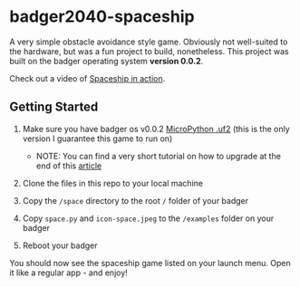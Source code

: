 # badger2040-spaceship

A very simple obstacle avoidance style game. Obviously not well-suited to the hardware, but was a fun project to build, nonetheless. This project was built on the badger operating system **version 0.0.2**.

Check out a video of [Spaceship in action](https://youtu.be/qSq-_URYxpU).


## Getting Started

1. Make sure you have badger os v0.0.2 [MicroPython .uf2](https://github.com/pimoroni/badger2040/releases) (this is the only version I guarantee this game to run on)
    - NOTE: You can find a very short tutorial on how to upgrade at the end of this [article](https://learn.pimoroni.com/article/getting-started-with-badger-2040)

2. Clone the files in this repo to your local machine

3. Copy the `/space` directory to the root `/` folder of your badger

4. Copy `space.py` and `icon-space.jpeg` to the `/examples` folder on your badger

5. Reboot your badger

You should now see the spaceship game listed on your launch menu. Open it like a regular app - and enjoy!
